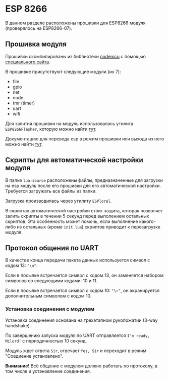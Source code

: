 # ESP 8266

В данном разделе расположены прошивки для ESP8266 модуля (проверялось на ESP8266-07).

## Прошивка модуля

Прошивки скомпилированы из библиотеки [nodemcu](https://github.com/nodemcu/nodemcu-firmware) с помощью [специального сайта](https://nodemcu-build.com/).

В прошивке присутствуют следующие модули (их 7):

* file
* gpio
* net
* node
* tmr (timer)
* uart
* wifi

Для залития прошивки на модуль использовалась утилита `ESP8266Flasher`, которую можно найти [тут](https://github.com/nodemcu/nodemcu-flasher).

Документацию для перевода esp в режим прошивки или выхода из него можно найти [тут](https://github.com/esp8266/esp8266-wiki/wiki/Boot-Process#esp-boot-modes).

## Скрипты для автоматической настройки модуля

В папке `lua-source` расположены файлы, предназначенные для загрузки на esp модуль после его прошивки для его автоматической настройки. Требуется загружать все файлы из папки.

Загрузка производилась через утилиту `ESPlorel`.

В скриптах автоматической настройки стоит защита, которая позволяет залить скрипты в течении 5 секунд перед выполением остальных скриптов. Эта особенность может помочь, если выполнение какого-либо из остальных (кроме `init.lua`) скриптов приводит к перезагрузке модуля.

## Протокол общения по UART

В качестве конца передачи пакета данных используется символ с кодом 13: `"\n"`.

Если в посылке встречается символ с кодом 13, он заменяется набором символов  со следующими кодами: 10 и 11.

Если в посылке встречается символ с кодом 10: `"\r"`, он экранируется дополнительным символом с кодом 10.

### Установка соединения с модулем

Установка соединения основана на трехэтапном рукопожатии (3-way handshake). 

По завершению запуска модуля по UART отправляется `I'm ready, Milord!` с периодичностью 10 секунд.

Модуль ждет ответа `Sir`, отвечает `Yes, Sir` и переходит в режим "Соедиение установлено".

**Внимание!** Всё общение с модулем должно работать по протоколу, в том числе и установление соединения.

